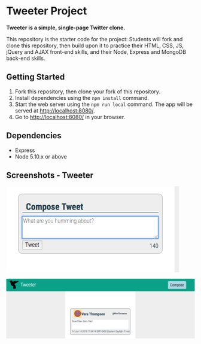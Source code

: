 # Tweeter Project

**Tweeter is a simple, single-page Twitter clone.**

This repository is the starter code for the project: Students will fork and clone this repository, then build upon it to practice their HTML, CSS, JS, jQuery and AJAX front-end skills, and their Node, Express and MongoDB back-end skills.

## Getting Started

1. Fork this repository, then clone your fork of this repository.
2. Install dependencies using the `npm install` command.
3. Start the web server using the `npm run local` command. The app will be served at <http://localhost:8080/>.
4. Go to <http://localhost:8080/> in your browser.

## Dependencies

- Express
- Node 5.10.x or above

## Screenshots - Tweeter
!["Screenshot of Tweet Compose Box"](https://github.com/mustafatariq04/tweeter/blob/master/docs/tweet-compose-box.png?raw=true)

!["Screenshot of Tweet Nav-Bar"](https://github.com/mustafatariq04/tweeter/blob/master/docs/tweet-navbar.png?raw=true)